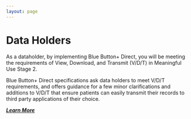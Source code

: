 ```yaml
---
layout: page
---
```


# Data Holders

<!--
1. What data do you have?
2. How do you structure it? [content]
3. How do you send it? [transport]
-->

As a dataholder, by implementing Blue Button+ Direct, you will be meeting the requirements of View, Download, and Transmit (V/D/T) in Meaningful Use Stage 2.

Blue Button+ Direct specifications ask data holders to meet V/D/T requirements, and offers guidance for a few minor clarifications and additions to V/D/T that ensure patients can easily transmit their records to third party applications of their choice.

[***Learn More***](/data-holders/mu2)
